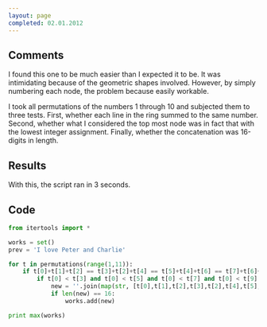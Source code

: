 ```yaml
---
layout: page
completed: 02.01.2012
---
```


## Comments

I found this one to be much easier than I expected it to be. It was
intimidating because of the geometric shapes involved. However, by simply
numbering each node, the problem because easily workable.

I took all permutations of the numbers 1 through 10 and subjected them to three
tests. First, whether each line in the ring summed to the same number.  Second,
whether what I considered the top most node was in fact that with the lowest
integer assignment. Finally, whether the concatenation was 16-digits in length.

## Results

With this, the script ran in 3 seconds.

## Code

```python
from itertools import *

works = set()
prev = 'I love Peter and Charlie'

for t in permutations(range(1,11)):
	if t[0]+t[1]+t[2] == t[3]+t[2]+t[4] == t[5]+t[4]+t[6] == t[7]+t[6]+t[8] == t[9]+t[8]+t[1]:
		if t[0] < t[3] and t[0] < t[5] and t[0] < t[7] and t[0] < t[9]:
			new = ''.join(map(str, [t[0],t[1],t[2],t[3],t[2],t[4],t[5],t[4],t[6],t[7],t[6],t[8],t[9],t[8],t[1]]))
			if len(new) == 16:
				works.add(new)

print max(works)
```
